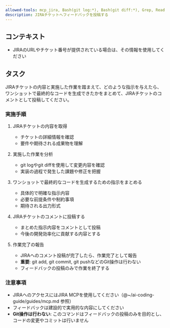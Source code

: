 ```yaml
---
allowed-tools: mcp_jira, Bash(git log:*), Bash(git diff:*), Grep, Read
description: JIRAチケットへフィードバックを投稿する
---
```


## コンテキスト

- JIRAのURLやチケット番号が提供されている場合は、その情報を使用してください

## タスク

JIRAチケットの内容と実施した作業を踏まえて、どのような指示を与えたら、ワンショットで最終的なコードを生成できたかをまとめて、JIRAチケットのコメントとして投稿してください。

### 実施手順

1. JIRAチケットの内容を取得
   - チケットの詳細情報を確認
   - 要件や期待される成果物を理解

2. 実施した作業を分析
   - git logやgit diffを使用して変更内容を確認
   - 実装の過程で発生した課題や修正を把握

3. ワンショットで最終的なコードを生成するための指示をまとめる
   - 具体的で明確な指示内容
   - 必要な前提条件や制約事項
   - 期待される出力形式

4. JIRAチケットのコメントに投稿する
   - まとめた指示内容をコメントとして投稿
   - 今後の開発効率化に貢献する内容とする

5. 作業完了の報告
   - JIRAへのコメント投稿が完了したら、作業完了として報告
   - **重要**: git add, git commit, git pushなどのGit操作は行わない
   - フィードバックの投稿のみで作業を終了する

### 注意事項

- JIRAへのアクセスにはJIRA MCPを使用してください（@~/ai-coding-guide/guides/mcp.md 参照）
- フィードバックは建設的で実用的な内容にしてください
- **Git操作は行わない**: このコマンドはフィードバックの投稿のみを目的とし、コードの変更やコミットは行いません
